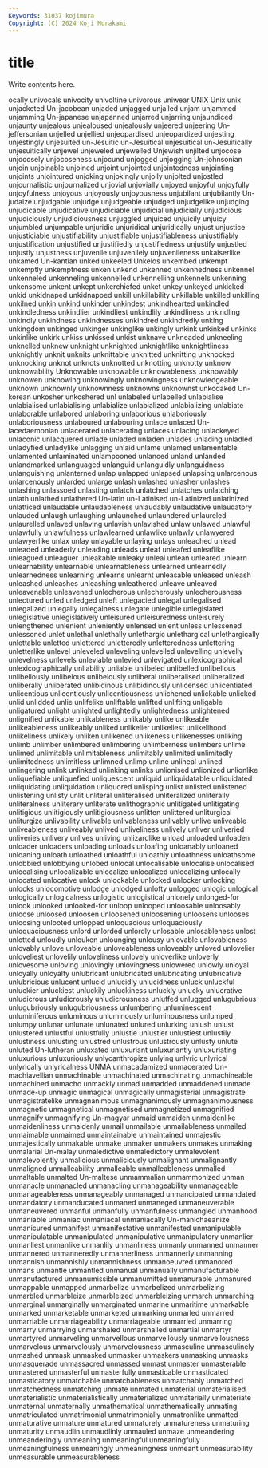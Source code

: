 ```yaml
---
Keywords: 31037 kojimura
Copyright: (C) 2024 Koji Murakami
---
```


# title

Write contents here.



ocally univocals univocity univoltine univorous uniwear UNIX
Unix unix unjacketed Un-jacobean unjaded unjagged unjailed unjam unjammed unjamming
Un-japanese unjapanned unjarred unjarring unjaundiced unjaunty unjealous unjealoused unjealously unjeered
unjeering Un-jeffersonian unjelled unjellied unjeopardised unjeopardized unjesting unjestingly unjesuited un-Jesuitic
un-Jesuitical unjesuitical un-Jesuitically unjesuitically unjewel unjeweled unjewelled Unjewish unjilted unjocose
unjocosely unjocoseness unjocund unjogged unjogging Un-johnsonian unjoin unjoinable unjoined unjoint
unjointed unjointedness unjointing unjoints unjointured unjoking unjokingly unjolly unjolted unjostled
unjournalistic unjournalized unjovial unjovially unjoyed unjoyful unjoyfully unjoyfulness unjoyous unjoyously
unjoyousness unjubilant unjubilantly Un-judaize unjudgable unjudge unjudgeable unjudged unjudgelike unjudging
unjudicable unjudicative unjudiciable unjudicial unjudicially unjudicious unjudiciously unjudiciousness unjuggled unjuiced
unjuicily unjuicy unjumbled unjumpable unjuridic unjuridical unjuridically unjust unjustice unjusticiable
unjustifiability unjustifiable unjustifiableness unjustifiably unjustification unjustified unjustifiedly unjustifiedness unjustify unjustled
unjustly unjustness unjuvenile unjuvenilely unjuvenileness unkaiserlike unkamed Un-kantian unked unkeeled
Unkelos unkembed unkempt unkemptly unkemptness unken unkend unkenned unkennedness unkennel
unkenneled unkenneling unkennelled unkennelling unkennels unkenning unkensome unkent unkept unkerchiefed
unket unkey unkeyed unkicked unkid unkidnaped unkidnapped unkill unkillability unkillable
unkilled unkilling unkilned unkin unkind unkinder unkindest unkindhearted unkindled unkindledness
unkindlier unkindliest unkindlily unkindliness unkindling unkindly unkindness unkindnesses unkindred unkindredly
unking unkingdom unkinged unkinger unkinglike unkingly unkink unkinked unkinks unkinlike
unkirk unkiss unkissed unkist unknave unkneaded unkneeling unknelled unknew unknight
unknighted unknightlike unknightliness unknightly unknit unknits unknittable unknitted unknitting unknocked
unknocking unknot unknots unknotted unknotting unknotty unknow unknowability Unknowable unknowable
unknowableness unknowably unknowen unknowing unknowingly unknowingness unknowledgeable unknown unknownly unknownness
unknowns unknownst unkodaked Un-korean unkosher unkoshered unl unlabeled unlabelled unlabialise
unlabialised unlabialising unlabialize unlabialized unlabializing unlabiate unlaborable unlabored unlaboring unlaborious
unlaboriously unlaboriousness unlaboured unlabouring unlace unlaced Un-lacedaemonian unlacerated unlacerating unlaces
unlacing unlackeyed unlaconic unlacquered unlade unladed unladen unlades unlading unladled
unladyfied unladylike unlagging unlaid unlame unlamed unlamentable unlamented unlaminated unlampooned
unlanced unland unlanded unlandmarked unlanguaged unlanguid unlanguidly unlanguidness unlanguishing unlanterned
unlap unlapped unlapsed unlapsing unlarcenous unlarcenously unlarded unlarge unlash unlashed
unlasher unlashes unlashing unlassoed unlasting unlatch unlatched unlatches unlatching unlath
unlathed unlathered Un-latin un-Latinised un-Latinized unlatinized unlatticed unlaudable unlaudableness unlaudably
unlaudative unlaudatory unlauded unlaugh unlaughing unlaunched unlaundered unlaureled unlaurelled unlaved
unlaving unlavish unlavished unlaw unlawed unlawful unlawfully unlawfulness unlawlearned unlawlike
unlawly unlawyered unlawyerlike unlax unlay unlayable unlaying unlays unleached unlead
unleaded unleaderly unleading unleads unleaf unleafed unleaflike unleagued unleaguer unleakable
unleaky unleal unlean unleared unlearn unlearnability unlearnable unlearnableness unlearned unlearnedly
unlearnedness unlearning unlearns unlearnt unleasable unleased unleash unleashed unleashes unleashing
unleathered unleave unleaved unleavenable unleavened unlecherous unlecherously unlecherousness unlectured unled
unledged unleft unlegacied unlegal unlegalised unlegalized unlegally unlegalness unlegate unlegible
unlegislated unlegislative unlegislatively unleisured unleisuredness unleisurely unlengthened unlenient unleniently unlensed
unlent unless unlessened unlessoned unlet unlethal unlethally unlethargic unlethargical unlethargically
unlettable unletted unlettered unletteredly unletteredness unlettering unletterlike unlevel unleveled unleveling
unlevelled unlevelling unlevelly unlevelness unlevels unleviable unlevied unlevigated unlexicographical unlexicographically
unliability unliable unlibeled unlibelled unlibellous unlibellously unlibelous unlibelously unliberal unliberalised
unliberalized unliberally unliberated unlibidinous unlibidinously unlicensed unlicentiated unlicentious unlicentiously unlicentiousness
unlichened unlickable unlicked unlid unlidded unlie unlifelike unliftable unlifted unlifting
unligable unligatured unlight unlighted unlightedly unlightedness unlightened unlignified unlikable unlikableness
unlikably unlike unlikeable unlikeableness unlikeably unliked unlikelier unlikeliest unlikelihood unlikeliness
unlikely unliken unlikened unlikeness unlikenesses unliking unlimb unlimber unlimbered unlimbering
unlimberness unlimbers unlime unlimed unlimitable unlimitableness unlimitably unlimited unlimitedly unlimitedness
unlimitless unlimned unlimp unline unlineal unlined unlingering unlink unlinked unlinking
unlinks unlionised unlionized unlionlike unliquefiable unliquefied unliquescent unliquid unliquidatable unliquidated
unliquidating unliquidation unliquored unlisping unlist unlisted unlistened unlistening unlisty unlit
unliteral unliteralised unliteralized unliterally unliteralness unliterary unliterate unlithographic unlitigated unlitigating
unlitigious unlitigiously unlitigiousness unlitten unlittered unliturgical unliturgize unlivability unlivable unlivableness
unlivably unlive unliveable unliveableness unliveably unlived unliveliness unlively unliver unliveried
unliveries unlivery unlives unliving unlizardlike unload unloaded unloaden unloader unloaders
unloading unloads unloafing unloanably unloaned unloaning unloath unloathed unloathful unloathly
unloathness unloathsome unlobbied unlobbying unlobed unlocal unlocalisable unlocalise unlocalised unlocalising
unlocalizable unlocalize unlocalized unlocalizing unlocally unlocated unlocative unlock unlockable unlocked
unlocker unlocking unlocks unlocomotive unlodge unlodged unlofty unlogged unlogic unlogical
unlogically unlogicalness unlogistic unlogistical unlonely unlonged-for unlook unlooked unlooked-for unloop
unlooped unloosable unloosably unloose unloosed unloosen unloosened unloosening unloosens unlooses
unloosing unlooted unlopped unloquacious unloquaciously unloquaciousness unlord unlorded unlordly unlosable
unlosableness unlost unlotted unloudly unlouken unlounging unlousy unlovable unlovableness unlovably
unlove unloveable unloveableness unloveably unloved unlovelier unloveliest unlovelily unloveliness unlovely
unloverlike unloverly unlovesome unloving unlovingly unlovingness unlowered unlowly unloyal unloyally
unloyalty unlubricant unlubricated unlubricating unlubricative unlubricious unlucent unlucid unlucidly unlucidness
unluck unluckful unluckier unluckiest unluckily unluckiness unluckly unlucky unlucrative unludicrous
unludicrously unludicrousness unluffed unlugged unlugubrious unlugubriously unlugubriousness unlumbering unluminescent unluminiferous
unluminous unluminously unluminousness unlumped unlumpy unlunar unlunate unlunated unlured unlurking
unlush unlust unlustered unlustful unlustfully unlustie unlustier unlustiest unlustily unlustiness
unlusting unlustred unlustrous unlustrously unlusty unlute unluted Un-lutheran unluxated unluxuriant
unluxuriantly unluxuriating unluxurious unluxuriously unlycanthropize unlying unlyric unlyrical unlyrically unlyricalness
UNMA unmacadamized unmacerated Un-machiavellian unmachinable unmachinated unmachinating unmachineable unmachined unmacho
unmackly unmad unmadded unmaddened unmade unmade-up unmagic unmagical unmagically unmagisterial
unmagistrate unmagistratelike unmagnanimous unmagnanimously unmagnanimousness unmagnetic unmagnetical unmagnetised unmagnetized unmagnified
unmagnify unmagnifying Un-magyar unmaid unmaiden unmaidenlike unmaidenliness unmaidenly unmail unmailable
unmailableness unmailed unmaimable unmaimed unmaintainable unmaintained unmajestic unmajestically unmakable unmake
unmaker unmakers unmakes unmaking unmalarial Un-malay unmaledictive unmaledictory unmalevolent unmalevolently
unmalicious unmaliciously unmalignant unmalignantly unmaligned unmalleability unmalleable unmalleableness unmalled unmaltable
unmalted Un-maltese unmammalian unmammonized unman unmanacle unmanacled unmanacling unmanageability unmanageable
unmanageableness unmanageably unmanaged unmancipated unmandated unmandatory unmanducated unmaned unmaneged unmaneuverable
unmaneuvered unmanful unmanfully unmanfulness unmangled unmanhood unmaniable unmaniac unmaniacal unmaniacally
Un-manichaeanize unmanicured unmanifest unmanifestative unmanifested unmanipulable unmanipulatable unmanipulated unmanipulative unmanipulatory
unmanlier unmanliest unmanlike unmanlily unmanliness unmanly unmanned unmanner unmannered unmanneredly
unmannerliness unmannerly unmanning unmannish unmannishly unmannishness unmanoeuvred unmanored unmans unmantle
unmantled unmanual unmanually unmanufacturable unmanufactured unmanumissible unmanumitted unmanurable unmanured unmappable
unmapped unmarbelize unmarbelized unmarbelizing unmarbled unmarbleize unmarbleized unmarbleizing unmarch unmarching
unmarginal unmarginally unmarginated unmarine unmaritime unmarkable unmarked unmarketable unmarketed unmarking
unmarled unmarred unmarriable unmarriageability unmarriageable unmarried unmarring unmarry unmarrying unmarshaled
unmarshalled unmartial unmartyr unmartyred unmarveling unmarvellous unmarvellously unmarvellousness unmarvelous unmarvelously
unmarvelousness unmasculine unmasculinely unmashed unmask unmasked unmasker unmaskers unmasking unmasks
unmasquerade unmassacred unmassed unmast unmaster unmasterable unmastered unmasterful unmasterfully unmasticable
unmasticated unmasticatory unmatchable unmatchableness unmatchably unmatched unmatchedness unmatching unmate unmated
unmaterial unmaterialised unmaterialistic unmaterialistically unmaterialized unmaterially unmateriate unmaternal unmaternally unmathematical
unmathematically unmating unmatriculated unmatrimonial unmatrimonially unmatronlike unmatted unmaturative unmature unmatured
unmaturely unmatureness unmaturing unmaturity unmaudlin unmaudlinly unmauled unmaze unmeandering unmeanderingly
unmeaning unmeaningful unmeaningfully unmeaningfulness unmeaningly unmeaningness unmeant unmeasurability unmeasurable unmeasurableness
